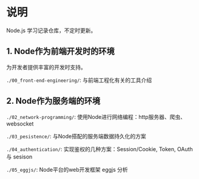 # 说明

Node.js 学习记录仓库，不定时更新。

## 1. Node作为前端开发时的环境

为开发者提供丰富的开发时支持。

`./00_front-end-engineering/`: 与前端工程化有关的工具介绍

## 2. Node作为服务端的环境

`./02_network-programming/`: 使用Node进行网络编程：http服务器、爬虫、websocket

`./03_pesistence/`: 与Node搭配的服务端数据持久化的方案

`./04_authentication/`: 实现鉴权的几种方案：Session/Cookie, Token, OAuth 与 sesison

`./05_eggjs/`: Node平台的web开发框架 eggjs 分析